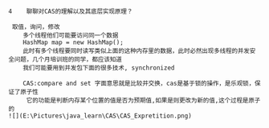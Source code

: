     4    聊聊对CAS的理解以及其底层实现原理？
    
     取值，询问，修改  
        多个线程他们可能要访问同一个数据
        HashMap map = new HashMap();
        此时有多个线程要同时读写类似上面的这种内存里的数据，此时必然出现多线程的并发安全问题，几个月培训班的同学，都应该知道
        我们可能要用到并发包下面的很多技术, synchronized
        
        CAS:compare and set 字面意思就是比较并交换，cas是基于锁的操作，是乐观锁，保证了原子性
         它的功能是判断内存某个位置的值是否为预期值,如果是则更改为新的值,这个过程是原子的
    ![](E:\Pictures\java_learn\CAS\CAS_Expretition.png)
